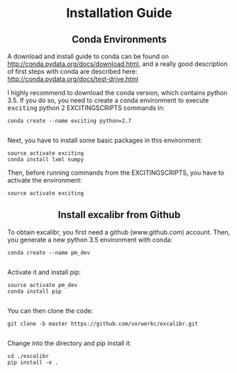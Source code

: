 <html>
<body>
  <div tabindex="-1" id="notebook" class="border-box-sizing">
    <div class="container" id="notebook-container">

<div class="cell border-box-sizing text_cell rendered">
<div class="prompt input_prompt">
</div>
<div class="inner_cell">
<div class="text_cell_render border-box-sizing rendered_html">
<p><h1 align="center">                                               
Installation Guide
</h1></p>
<h2 align="center">                                               
Conda Environments
</h2>
</div>
</div>
</div>
<div class="cell border-box-sizing text_cell rendered">
<div class="prompt input_prompt">
</div>
<div class="inner_cell">
<div class="text_cell_render border-box-sizing rendered_html">
<p>A download and install guide to conda can be found on <a href="http://conda.pydata.org/docs/download.html">http://conda.pydata.org/docs/download.html</a>, and a really good description of first steps with conda are described here: <a href="http://conda.pydata.org/docs/test-drive.html">http://conda.pydata.org/docs/test-drive.html</a></p>

</div>
</div>
</div>
<div class="cell border-box-sizing text_cell rendered">
<div class="prompt input_prompt">
</div>
<div class="inner_cell">
<div class="text_cell_render border-box-sizing rendered_html">
<p>I highly recommend to download the conda version, which contains python 3.5. If you do so, you need to create a conda environment to execute <tt>exciting</tt> python 2 EXCITINGSCRIPTS commands in:</p>

<pre><code>conda create --name exciting python=2.7

</code></pre>
<p>Next, you have to install some basic packages in this environment:</p>

<pre><code>source activate exciting
conda install lxml numpy</code></pre>

</div>
</div>
</div>
<div class="cell border-box-sizing text_cell rendered">
<div class="prompt input_prompt">
</div>
<div class="inner_cell">
<div class="text_cell_render border-box-sizing rendered_html">
<p>Then, before running commands from the EXCITINGSCRIPTS, you have to activate the environment:</p>

<pre><code>source activate exciting</code></pre>

</div>
</div>
</div>
<div class="cell border-box-sizing text_cell rendered">
<div class="prompt input_prompt">
</div>
<div class="inner_cell">
<div class="text_cell_render border-box-sizing rendered_html">
<h2 align="center">                                               
Install excalibr from Github
</h2>
</div>
</div>
</div>
<div class="cell border-box-sizing text_cell rendered">
<div class="prompt input_prompt">
</div>
<div class="inner_cell">
<div class="text_cell_render border-box-sizing rendered_html">
<p>To obtain excalibr, you first need a github (www.github.com) account. 
Then, you generate a new python 3.5 environment with conda:</p>

<pre><code>conda create --name pm_dev

</code></pre>
<p>Activate it and install pip:</p>

<pre><code>source activate pm_dev
conda install pip

</code></pre>
<p>You can then clone the code:</p>

<pre><code>git clone -b master https://github.com/vorwerkc/excalibr.git

</code></pre>
<p>Change into the directory and pip install it:</p>

<pre><code>cd ./excalibr
pip install -e .</code></pre>

</div>
</div>
</div>
<div class="cell border-box-sizing text_cell rendered">
<div class="prompt input_prompt">
</div>
<div class="inner_cell">
<div class="text_cell_render border-box-sizing rendered_html">

</div>
</div>
</div>
<div class="cell border-box-sizing text_cell rendered">
<div class="prompt input_prompt">
</div>
<div class="inner_cell">
<div class="text_cell_render border-box-sizing rendered_html">

</div>
</div>
</div>
    </div>
  </div>
</body>
</html>
